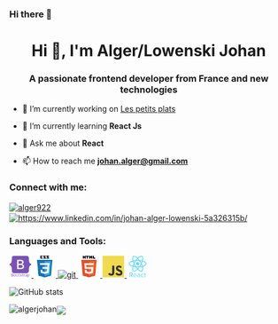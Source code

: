 ### Hi there 👋

<h1 align="center">Hi 👋, I'm Alger/Lowenski Johan</h1>
<h3 align="center">A passionate frontend developer from France and new technologies</h3>



- 🔭 I’m currently working on [Les petits plats](https://algerjohan.github.io/Les-Petits-Plats/)

- 🌱 I’m currently learning **React Js**

- 💬 Ask me about **React**

- 📫 How to reach me **johan.alger@gmail.com**

<h3 align="left">Connect with me:</h3>
<p align="left">
<a href="https://twitter.com/alger922" target="blank"><img align="center" src="https://raw.githubusercontent.com/rahuldkjain/github-profile-readme-generator/master/src/images/icons/Social/twitter.svg" alt="alger922" height="30" width="40" /></a>
<a href="https://www.linkedin.com/in/johan-alger-lowenski-5a326315b/" target="blank"><img align="center" src="https://raw.githubusercontent.com/rahuldkjain/github-profile-readme-generator/master/src/images/icons/Social/linked-in-alt.svg" alt="https://www.linkedin.com/in/johan-alger-lowenski-5a326315b/" height="30" width="40" /></a>
</p>

<h3 align="left">Languages and Tools:</h3>
<p align="left"> <a href="https://getbootstrap.com" target="_blank" rel="noreferrer"> <img src="https://raw.githubusercontent.com/devicons/devicon/master/icons/bootstrap/bootstrap-plain-wordmark.svg" alt="bootstrap" width="40" height="40"/> </a> <a href="https://www.w3schools.com/css/" target="_blank" rel="noreferrer"> <img src="https://raw.githubusercontent.com/devicons/devicon/master/icons/css3/css3-original-wordmark.svg" alt="css3" width="40" height="40"/> </a> <a href="https://git-scm.com/" target="_blank" rel="noreferrer"> <img src="https://www.vectorlogo.zone/logos/git-scm/git-scm-icon.svg" alt="git" width="40" height="40"/> </a> <a href="https://www.w3.org/html/" target="_blank" rel="noreferrer"> <img src="https://raw.githubusercontent.com/devicons/devicon/master/icons/html5/html5-original-wordmark.svg" alt="html5" width="40" height="40"/> </a> <a href="https://developer.mozilla.org/en-US/docs/Web/JavaScript" target="_blank" rel="noreferrer"> <img src="https://raw.githubusercontent.com/devicons/devicon/master/icons/javascript/javascript-original.svg" alt="javascript" width="40" height="40"/> </a> <a href="https://reactjs.org/" target="_blank" rel="noreferrer"> <img src="https://raw.githubusercontent.com/devicons/devicon/master/icons/react/react-original-wordmark.svg" alt="react" width="40" height="40"/> </a> </p>


![GitHub stats](https://github-readme-stats.vercel.app/api?username=AlgerJohan&show_icons=true&theme=algolia)

<p><img align="left" src="https://github-readme-stats.vercel.app/api/top-langs?username=algerjohan&show_icons=true&locale=en&layout=compact&theme=algolia" alt="algerjohan" /></p>

<a href="https://algerjohan.github.io/Les-Petits-Plats/">
  <img align="center" height="140px" src="https://github-readme-stats.vercel.app/api/pin/?username=AlgerJohan&show_icons=true&theme=algolia&repo=Les-Petits-Plats" />
</a>

